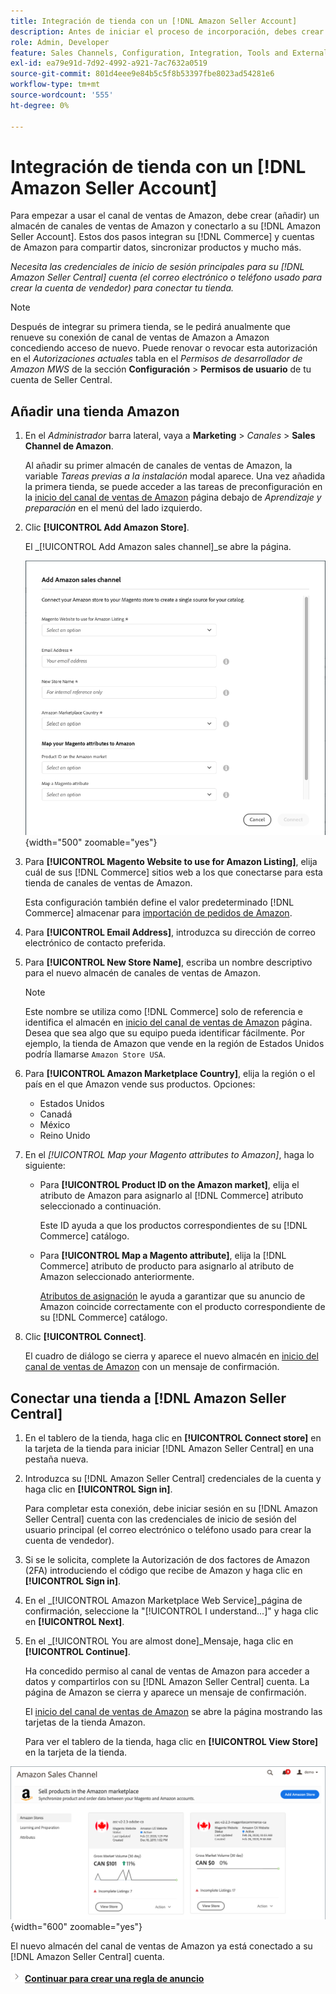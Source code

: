 ```yaml
---
title: Integración de tienda con un [!DNL Amazon Seller Account]
description: Antes de iniciar el proceso de incorporación, debes crear (añadir) un almacén de Sales Channel de Amazon y conectarlo a tu cuenta de vendedor de Amazon.
role: Admin, Developer
feature: Sales Channels, Configuration, Integration, Tools and External Services
exl-id: ea79e91d-7d92-4992-a921-7ac7632a0519
source-git-commit: 801d4eee9e84b5c5f8b53397fbe8023ad54281e6
workflow-type: tm+mt
source-wordcount: '555'
ht-degree: 0%

---
```


# Integración de tienda con un [!DNL Amazon Seller Account]

Para empezar a usar el canal de ventas de Amazon, debe crear (añadir) un almacén de canales de ventas de Amazon y conectarlo a su [!DNL Amazon Seller Account]. Estos dos pasos integran su [!DNL Commerce] y cuentas de Amazon para compartir datos, sincronizar productos y mucho más.

_Necesita las credenciales de inicio de sesión principales para su [!DNL Amazon Seller Central] cuenta (el correo electrónico o teléfono usado para crear la cuenta de vendedor) para conectar tu tienda._

>[!NOTE]
>
>Después de integrar su primera tienda, se le pedirá anualmente que renueve su conexión de canal de ventas de Amazon a Amazon concediendo acceso de nuevo. Puede renovar o revocar esta autorización en el _Autorizaciones actuales_ tabla en el _Permisos de desarrollador de Amazon MWS_ de la sección **Configuración** > **Permisos de usuario** de tu cuenta de Seller Central.

## Añadir una tienda Amazon

1. En el _Administrador_ barra lateral, vaya a **Marketing** > _Canales_ > **Sales Channel de Amazon**.

   Al añadir su primer almacén de canales de ventas de Amazon, la variable _Tareas previas a la instalación_ modal aparece. Una vez añadida la primera tienda, se puede acceder a las tareas de preconfiguración en la [inicio del canal de ventas de Amazon](./amazon-sales-channel-home.md) página debajo de _Aprendizaje y preparación_ en el menú del lado izquierdo.

1. Clic **[!UICONTROL Add Amazon Store]**.

   El _[!UICONTROL Add Amazon sales channel]_se abre la página.

   ![Añadir el almacén del canal de ventas de Amazon](assets/amazon-store-integration.png){width="500" zoomable="yes"}

1. Para **[!UICONTROL Magento Website to use for Amazon Listing]**, elija cuál de sus [!DNL Commerce] sitios web a los que conectarse para esta tienda de canales de ventas de Amazon.

   Esta configuración también define el valor predeterminado [!DNL Commerce] almacenar para [importación de pedidos de Amazon](./order-settings.md).

1. Para **[!UICONTROL Email Address]**, introduzca su dirección de correo electrónico de contacto preferida.

1. Para **[!UICONTROL New Store Name]**, escriba un nombre descriptivo para el nuevo almacén de canales de ventas de Amazon.

   >[!NOTE]
   >
   >Este nombre se utiliza como [!DNL Commerce] solo de referencia e identifica el almacén en [inicio del canal de ventas de Amazon](./amazon-sales-channel-home.md) página. Desea que sea algo que su equipo pueda identificar fácilmente. Por ejemplo, la tienda de Amazon que vende en la región de Estados Unidos podría llamarse `Amazon Store USA`.

1. Para **[!UICONTROL Amazon Marketplace Country]**, elija la región o el país en el que Amazon vende sus productos. Opciones:

   - Estados Unidos
   - Canadá
   - México
   - Reino Unido

1. En el _[!UICONTROL Map your Magento attributes to Amazon]_, haga lo siguiente:

   - Para **[!UICONTROL Product ID on the Amazon market]**, elija el atributo de Amazon para asignarlo al [!DNL Commerce] atributo seleccionado a continuación.

     Este ID ayuda a que los productos correspondientes de su [!DNL Commerce] catálogo.

   - Para **[!UICONTROL Map a Magento attribute]**, elija la [!DNL Commerce] atributo de producto para asignarlo al atributo de Amazon seleccionado anteriormente.

     [Atributos de asignación](./ob-creating-magento-attributes.md) le ayuda a garantizar que su anuncio de Amazon coincide correctamente con el producto correspondiente de su [!DNL Commerce] catálogo.

1. Clic **[!UICONTROL Connect]**.

   El cuadro de diálogo se cierra y aparece el nuevo almacén en [inicio del canal de ventas de Amazon](./amazon-sales-channel-home.md) con un mensaje de confirmación.

## Conectar una tienda a [!DNL Amazon Seller Central]

1. En el tablero de la tienda, haga clic en **[!UICONTROL Connect store]** en la tarjeta de la tienda para iniciar [!DNL Amazon Seller Central] en una pestaña nueva.

1. Introduzca su [!DNL Amazon Seller Central] credenciales de la cuenta y haga clic en **[!UICONTROL Sign in]**.

   Para completar esta conexión, debe iniciar sesión en su [!DNL Amazon Seller Central] cuenta con las credenciales de inicio de sesión del usuario principal (el correo electrónico o teléfono usado para crear la cuenta de vendedor).

1. Si se le solicita, complete la Autorización de dos factores de Amazon (2FA) introduciendo el código que recibe de Amazon y haga clic en **[!UICONTROL Sign in]**.

1. En el _[!UICONTROL Amazon Marketplace Web Service]_página de confirmación, seleccione la &quot;[!UICONTROL I understand...]&quot; y haga clic en **[!UICONTROL Next]**.

1. En el _[!UICONTROL You are almost done]_Mensaje, haga clic en **[!UICONTROL Continue]**.

   Ha concedido permiso al canal de ventas de Amazon para acceder a datos y compartirlos con su [!DNL Amazon Seller Central] cuenta. La página de Amazon se cierra y aparece un mensaje de confirmación.

   El [inicio del canal de ventas de Amazon](./amazon-sales-channel-home.md) se abre la página mostrando las tarjetas de la tienda Amazon.

   Para ver el tablero de la tienda, haga clic en **[!UICONTROL View Store]** en la tarjeta de la tienda.

![inicio del canal de ventas de Amazon con la nueva tarjeta de la tienda](assets/asc-dashboard-after-2fa.png){width="600" zoomable="yes"}

El nuevo almacén del canal de ventas de Amazon ya está conectado a su [!DNL Amazon Seller Central] cuenta.

![Icono Siguiente](assets/btn-next.png) [**Continuar para crear una regla de anuncio**](./ob-create-listing-rule.md)
